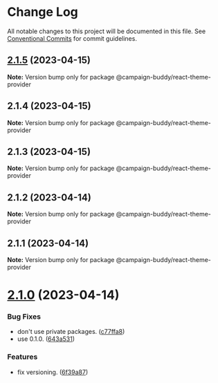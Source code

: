 # Change Log

All notable changes to this project will be documented in this file.
See [Conventional Commits](https://conventionalcommits.org) for commit guidelines.

## [2.1.5](https://github.com/Campaign-Buddy/campaign-buddy-packages/compare/v2.1.4...v2.1.5) (2023-04-15)

**Note:** Version bump only for package @campaign-buddy/react-theme-provider

## 2.1.4 (2023-04-15)

**Note:** Version bump only for package @campaign-buddy/react-theme-provider

## 2.1.3 (2023-04-15)

**Note:** Version bump only for package @campaign-buddy/react-theme-provider

## 2.1.2 (2023-04-14)

**Note:** Version bump only for package @campaign-buddy/react-theme-provider

## 2.1.1 (2023-04-14)

**Note:** Version bump only for package @campaign-buddy/react-theme-provider

# [2.1.0](https://github.com/Campaign-Buddy/campaign-buddy-packages/compare/v0.1.0...v2.1.0) (2023-04-14)

### Bug Fixes

- don't use private packages. ([c77ffa8](https://github.com/Campaign-Buddy/campaign-buddy-packages/commit/c77ffa86af7fd5a96338f2a9793572b94844d8af))
- use 0.1.0. ([643a531](https://github.com/Campaign-Buddy/campaign-buddy-packages/commit/643a53115d365fc4523a22e018a8db0c009510be))

### Features

- fix versioning. ([6f39a87](https://github.com/Campaign-Buddy/campaign-buddy-packages/commit/6f39a87b85365175f175e177d4f4ca3edd20b2e8))
